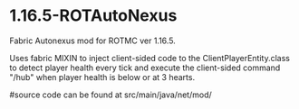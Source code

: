# 1.16.5-ROTAutoNexus
Fabric Autonexus mod for ROTMC ver 1.16.5. 

Uses fabric MIXIN to inject client-sided code to the ClientPlayerEntity.class to detect player health every tick and execute the client-sided command "/hub" when player health is below or at 3 hearts.

#source code can be found at src/main/java/net/mod/
